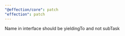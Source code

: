 ```yaml
---
"@effection/core": patch
"effection": patch
---
```


Name in interface should be yieldingTo and not subTask
